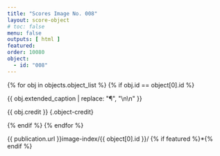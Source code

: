 ```yaml
---
title: "Scores Image No. 008"
layout: score-object
# toc: false
menu: false
outputs: [ html ]
featured: 
order: 10080
object:
  - id: "008"
---
```


{% for obj in objects.object_list %}
{% if obj.id == object[0].id %}

{{ obj.extended_caption | replace: "¶", "\n\n" }}

{{ obj.credit }} {.object-credit}

{% endif %}
{% endfor %}

<div class="object-credit object-url is-print-only">

{{ publication.url }}image-index/{{ object[0].id }}/ {% if featured %}*{% endif %}

</div>
